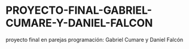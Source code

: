 # PROYECTO-FINAL-GABRIEL-CUMARE-Y-DANIEL-FALCON
proyecto final en parejas programación: Gabriel Cumare y Daniel Falcón
